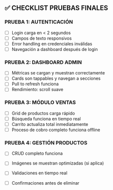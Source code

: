## ✅ CHECKLIST PRUEBAS FINALES

### PRUEBA 1: AUTENTICACIÓN
- [ ] Login carga en < 2 segundos
- [ ] Campos de texto responsivos
- [ ] Error handling en credenciales inválidas
- [ ] Navegación a dashboard después de login

### PRUEBA 2: DASHBOARD ADMIN
- [ ] Métricas se cargan y muestran correctamente
- [ ] Cards son tappables y navegan a secciones
- [ ] Pull to refresh funciona
- [ ] Rendimiento: scroll suave

### PRUEBA 3: MÓDULO VENTAS
- [ ] Grid de productos carga rápido
- [ ] Búsqueda funciona en tiempo real
- [ ] Carrito actualiza total inmediatamente
- [ ] Proceso de cobro completo funciona offline

### PRUEBA 4: GESTIÓN PRODUCTOS
- [ ] CRUD completo funciona
- [ ] Imágenes se muestran optimizadas (si aplica)
- [ ] Validaciones en tiempo real
- [ ] Confirmaciones antes de eliminar

